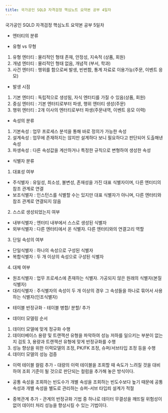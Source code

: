 ```yaml
---
title: 국가공인 SQLD 자격검정 핵심노트 요약본 공부 4일차
---
```

<SQLD> 국가공인 SQLD 자격검정 핵심노트 요약본 공부 5일차

* 엔터티의 분류
- 유형 vs 무형
  
1. 유형 엔터티 : 물리적인 형태 존재, 안정성, 지속적 (상품, 회원)
2. 개념 엔터티 : 물리적인 형태 없음, 개념적 (부서, 학과)
3. 사건 엔터티 : 행위를 함으로써 발생, 빈번함, 통계 자료로 이용가능(주문, 이벤트 응모)

* 발생 시점
  
1. 기본 엔터티 : 독립적으로 생성됨, 자식 엔터티를 가질 수 있음(상품, 회원)
2. 중심 엔터티 : 기본 엔터티로부터 파생, 행위 엔터티 생성(주문)
3. 행위 엔터티 : 2개 이사의 엔터티로부터 파생(주문내역, 이벤트 응모 이력)

* 속성의 분류
  
1. 기본속성 : 업무 프로세스 분석을 통해 바로 정의가 가능한 속성
2. 설계속성 : 업무에 존재하지는 않지만 설계하다 보니 필요하다고 판단되어 도출해낸 속성
3. 파생속성 :  다른 속성값을 계산하거나 특정한 규칙으로 변형하여 생성한 속성

* 식별자 분류
  
1. 대표성 여부
- 주식별자 : 유일성, 최소성, 불변성, 존재성을 가진 대표 식별자이며, 다른 엔터티의 참조 관계로 연결
- 보조식별자 : 인스턴스를 식별할 수는 있지만 대표 식별자가 아니며, 다른 엔터티와 참조 관계로 연결되지 않음

2. 스스로 생성되었는지 여부 
- 내부식별자 ; 엔터티 내부에서 스스로 생성된 식별자
- 외부식별자 : 다른 엔터티에서 온 식별자. 다른 엔터티와의 연결고리 역할

3. 단일 속성의 여부 
- 단일식별자 : 하나의 속성으로 구성된 식별자
- 복합식별자 : 두 개 이상의 속성으로 구성된 식별자

4. 대체 여부
- 원조식별자 : 업무 프로세스에 존재하는 식별자. 가공되지 않은 원래의 식별자(본질식별자)
- 대리식별자 : 주식별자의 속성이 두 개 이상의 경우 그 속성들을 하나로 묶어서 사용하는 식별자(인조식별자)
 
* 테이블 반정규화 - 테이블 병합/ 분할/ 추가 

* 데이터 모델링 순서
  
1. 데이터 모델에 맞게 정규화 수행
2. 데이터베이스 용량 및 트랜잭션 유형을 파악하여 성능 저하를 일으키는 부분이 없는지 검토
3, 용량과 트랜잭션 유형에 맞게 반정규화를 수행
4. 성능 향상을 위한 이력모델의 조정, PK/FK 조정, 슈퍼/서브타입 조정 등을 수행
5. 데이터 모델의 성능 검증

* 이력 테이블 컬럼 추가  - 대량의 이력 테이블을 조회할 때 속도가 느려질 것을 대비하여 조회 기준이 될 것으로 판단되는 컬럼을 추가해 놓은 방식이다. 

* 공통 속성을 조회하는 빈도수가 개별 속성을 조회하는 빈도수보다 높기 때문에 공통 속성과 개별 속성을 별도로 관리하는 슈퍼-서브 타입릐 설계가 적절

* 중복관계 추가 - 관계의 반정규화 기법 중 하나로 데이터 무결성을 깨뜨릴 위험성이 없어 데이터 처리 성능을 향상시킬 수 있는 기법이다.
